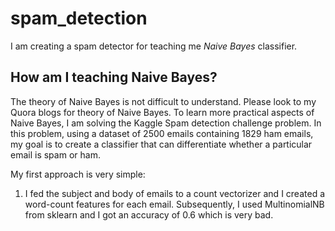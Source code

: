 # spam_detection
I am creating a spam detector for teaching me *Naive Bayes* classifier. 

## How am I teaching Naive Bayes?
The theory of Naive Bayes is not difficult to understand. Please look to my Quora blogs for theory of Naive Bayes. To learn more practical aspects of Naive Bayes, I am solving the Kaggle Spam detection challenge problem. In this problem, using a dataset of 2500 emails containing 1829 ham emails, my goal is to create a classifier that can differentiate whether a particular email is spam or ham.

My first approach is very simple:
1. I fed the subject and body of emails to a count vectorizer and I created a word-count features for each email. Subsequently, I used MultinomialNB from sklearn and I got an accuracy of 0.6 which is very bad.
